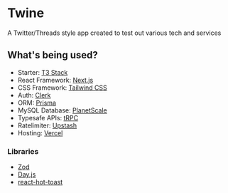 # Twine

A Twitter/Threads style app created to test out various tech and services

## What's being used?

- Starter: [T3 Stack](https://create.t3.gg)
- React Framework: [Next.js](https://nextjs.org)
- CSS Framework: [Tailwind CSS](https://tailwindcss.com)
- Auth: [Clerk](https://clerk.com)
- ORM: [Prisma](https://prisma.io)
- MySQL Database: [PlanetScale](https://planetscale.com)
- Typesafe APIs: [tRPC](https://trpc.io)
- Ratelimiter: [Upstash](https://upstash.com)
- Hosting: [Vercel](https://vercel.com)

### Libraries

- [Zod](https://zod.dev/)
- [Day.js](https://day.js.org/)
- [react-hot-toast](https://react-hot-toast.com/)
